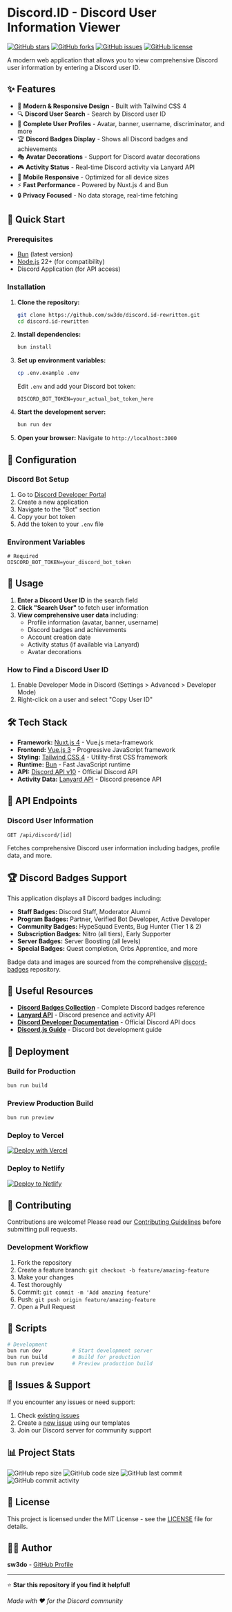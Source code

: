 # Discord.ID - Discord User Information Viewer

[![GitHub stars](https://img.shields.io/github/stars/sw3do/discord.id-rewritten?style=social)](https://github.com/sw3do/discord.id-rewritten/stargazers)
[![GitHub forks](https://img.shields.io/github/forks/sw3do/discord.id-rewritten?style=social)](https://github.com/sw3do/discord.id-rewritten/network/members)
[![GitHub issues](https://img.shields.io/github/issues/sw3do/discord.id-rewritten)](https://github.com/sw3do/discord.id-rewritten/issues)
[![GitHub license](https://img.shields.io/github/license/sw3do/discord.id-rewritten)](https://github.com/sw3do/discord.id-rewritten/blob/main/LICENSE)

A modern web application that allows you to view comprehensive Discord user information by entering a Discord user ID.

## ✨ Features

- 🎨 **Modern & Responsive Design** - Built with Tailwind CSS 4
- 🔍 **Discord User Search** - Search by Discord user ID
- 👤 **Complete User Profiles** - Avatar, banner, username, discriminator, and more
- 🏆 **Discord Badges Display** - Shows all Discord badges and achievements
- 🎭 **Avatar Decorations** - Support for Discord avatar decorations
- 🎮 **Activity Status** - Real-time Discord activity via Lanyard API
- 📱 **Mobile Responsive** - Optimized for all device sizes
- ⚡ **Fast Performance** - Powered by Nuxt.js 4 and Bun
- 🔒 **Privacy Focused** - No data storage, real-time fetching

## 🚀 Quick Start

### Prerequisites

- [Bun](https://bun.sh/) (latest version)
- [Node.js](https://nodejs.org/) 22+ (for compatibility)
- Discord Application (for API access)

### Installation

1. **Clone the repository:**
   ```bash
   git clone https://github.com/sw3do/discord.id-rewritten.git
   cd discord.id-rewritten
   ```

2. **Install dependencies:**
   ```bash
   bun install
   ```

3. **Set up environment variables:**
   ```bash
   cp .env.example .env
   ```
   
   Edit `.env` and add your Discord bot token:
   ```env
   DISCORD_BOT_TOKEN=your_actual_bot_token_here
   ```

4. **Start the development server:**
   ```bash
   bun run dev
   ```

5. **Open your browser:**
   Navigate to `http://localhost:3000`

## 🔧 Configuration

### Discord Bot Setup

1. Go to [Discord Developer Portal](https://discord.com/developers/applications)
2. Create a new application
3. Navigate to the "Bot" section
4. Copy your bot token
5. Add the token to your `.env` file

### Environment Variables

```env
# Required
DISCORD_BOT_TOKEN=your_discord_bot_token
```

## 📖 Usage

1. **Enter a Discord User ID** in the search field
2. **Click "Search User"** to fetch user information
3. **View comprehensive user data** including:
   - Profile information (avatar, banner, username)
   - Discord badges and achievements
   - Account creation date
   - Activity status (if available via Lanyard)
   - Avatar decorations

### How to Find a Discord User ID

1. Enable Developer Mode in Discord (Settings > Advanced > Developer Mode)
2. Right-click on a user and select "Copy User ID"

## 🛠️ Tech Stack

- **Framework:** [Nuxt.js 4](https://nuxt.com/) - Vue.js meta-framework
- **Frontend:** [Vue.js 3](https://vuejs.org/) - Progressive JavaScript framework
- **Styling:** [Tailwind CSS 4](https://tailwindcss.com/) - Utility-first CSS framework
- **Runtime:** [Bun](https://bun.sh/) - Fast JavaScript runtime
- **API:** [Discord API v10](https://discord.com/developers/docs) - Official Discord API
- **Activity Data:** [Lanyard API](https://github.com/Phineas/lanyard) - Discord presence API

## 🎯 API Endpoints

### Discord User Information
```
GET /api/discord/[id]
```
Fetches comprehensive Discord user information including badges, profile data, and more.

## 🏆 Discord Badges Support

This application displays all Discord badges including:

- **Staff Badges:** Discord Staff, Moderator Alumni
- **Program Badges:** Partner, Verified Bot Developer, Active Developer
- **Community Badges:** HypeSquad Events, Bug Hunter (Tier 1 & 2)
- **Subscription Badges:** Nitro (all tiers), Early Supporter
- **Server Badges:** Server Boosting (all levels)
- **Special Badges:** Quest completion, Orbs Apprentice, and more

Badge data and images are sourced from the comprehensive [discord-badges](https://github.com/mezotv/discord-badges) repository.

## 🔗 Useful Resources

- **[Discord Badges Collection](https://github.com/mezotv/discord-badges)** - Complete Discord badges reference
- **[Lanyard API](https://github.com/Phineas/lanyard)** - Discord presence and activity API
- **[Discord Developer Documentation](https://discord.com/developers/docs)** - Official Discord API docs
- **[Discord.js Guide](https://discordjs.guide/)** - Discord bot development guide

## 🚀 Deployment

### Build for Production

```bash
bun run build
```

### Preview Production Build

```bash
bun run preview
```

### Deploy to Vercel

[![Deploy with Vercel](https://vercel.com/button)](https://vercel.com/new/clone?repository-url=https://github.com/sw3do/discord.id-rewritten)

### Deploy to Netlify

[![Deploy to Netlify](https://www.netlify.com/img/deploy/button.svg)](https://app.netlify.com/start/deploy?repository=https://github.com/sw3do/discord.id-rewritten)

## 🤝 Contributing

Contributions are welcome! Please read our [Contributing Guidelines](.github/CONTRIBUTING.md) before submitting pull requests.

### Development Workflow

1. Fork the repository
2. Create a feature branch: `git checkout -b feature/amazing-feature`
3. Make your changes
4. Test thoroughly
5. Commit: `git commit -m 'Add amazing feature'`
6. Push: `git push origin feature/amazing-feature`
7. Open a Pull Request

## 📝 Scripts

```bash
# Development
bun run dev          # Start development server
bun run build        # Build for production
bun run preview      # Preview production build
```

## 🐛 Issues & Support

If you encounter any issues or need support:

1. Check [existing issues](https://github.com/sw3do/discord.id-rewritten/issues)
2. Create a [new issue](https://github.com/sw3do/discord.id-rewritten/issues/new/choose) using our templates
3. Join our Discord server for community support

## 📊 Project Stats

![GitHub repo size](https://img.shields.io/github/repo-size/sw3do/discord.id-rewritten)
![GitHub code size](https://img.shields.io/github/languages/code-size/sw3do/discord.id-rewritten)
![GitHub last commit](https://img.shields.io/github/last-commit/sw3do/discord.id-rewritten)
![GitHub commit activity](https://img.shields.io/github/commit-activity/m/sw3do/discord.id-rewritten)

## 📄 License

This project is licensed under the MIT License - see the [LICENSE](LICENSE) file for details.

## 👨‍💻 Author

**sw3do** - [GitHub Profile](https://github.com/sw3do)

---

⭐ **Star this repository if you find it helpful!**

*Made with ❤️ for the Discord community*
